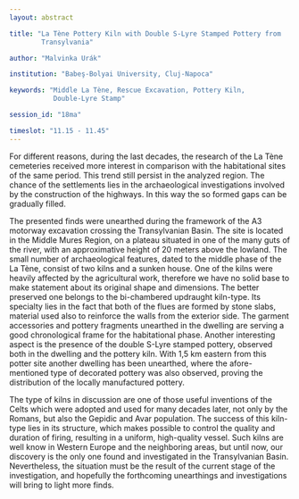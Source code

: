 ```yaml
---
layout: abstract

title: "La Tène Pottery Kiln with Double S-Lyre Stamped Pottery from
        Transylvania"

author: "Malvinka Urák"

institution: "Babeş-Bolyai University, Cluj-Napoca"

keywords: "Middle La Tène, Rescue Excavation, Pottery Kiln,
           Double-Lyre Stamp"

session_id: "18ma"

timeslot: "11.15 - 11.45"
---
```


For different reasons, during the last decades, the research of the La
Tène cemeteries received more interest in comparison with the
habitational sites of the same period. This trend still persist in the
analyzed region. The chance of the settlements lies in the
archaeological investigations involved by the construction of the
highways. In this way the so formed gaps can be gradually filled.

The presented finds were unearthed during the framework of the A3
motorway excavation crossing the Transylvanian Basin. The site is
located in the Middle Mures Region, on a plateau situated in one of
the many guts of the river, with an approximative height of 20 meters
above the lowland. The small number of archaeological features, dated
to the middle phase of the La Tène, consist of two kilns and a sunken
house. One of the kilns were heavily affected by the agricultural
work, therefore we have no solid base to make statement about its
original shape and dimensions. The better preserved one belongs to the
bi-chambered updraught kiln-type. Its specialty lies in the fact that
both of the flues are formed by stone slabs, material used also to
reinforce the walls from the exterior side. The garment accessories
and pottery fragments unearthed in the dwelling are serving a good
chronological frame for the habitational phase. Another interesting
aspect is the presence of the double S-Lyre stamped pottery, observed
both in the dwelling and the pottery kiln. With 1,5 km eastern from
this potter site another dwelling has been unearthed, where the
afore-mentioned type of decorated pottery was also observed, proving
the distribution of the locally manufactured pottery.

The type of kilns in discussion are one of those useful inventions of
the Celts which were adopted and used for many decades later, not only
by the Romans, but also the Gepidic and Avar population. The success
of this kiln-type lies in its structure, which makes possible to
control the quality and duration of firing, resulting in a uniform,
high-quality vessel. Such kilns are well know in Western Europe and
the neighboring areas, but until now, our discovery is the only one
found and investigated in the Transylvanian Basin. Nevertheless, the
situation must be the result of the current stage of the
investigation, and hopefully the forthcoming unearthings and
investigations will bring to light more finds.
